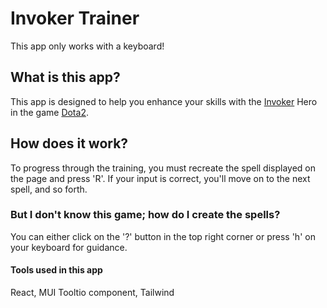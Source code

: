 # Invoker Trainer
This app only works with a keyboard!

## What is this app?
This app is designed to help you enhance your skills with the [Invoker](https://www.dota2.com/hero/invoker) Hero in the game [Dota2](https://www.dota2.com/home).

## How does it work?
To progress through the training, you must recreate the spell displayed on the page and press 'R'. If your input is correct, you'll move on to the next spell, and so forth.

### But I don't know this game; how do I create the spells?
You can either click on the '?' button in the top right corner or press 'h' on your keyboard for guidance.

#### Tools used in this app
React, MUI Tooltio component, Tailwind
